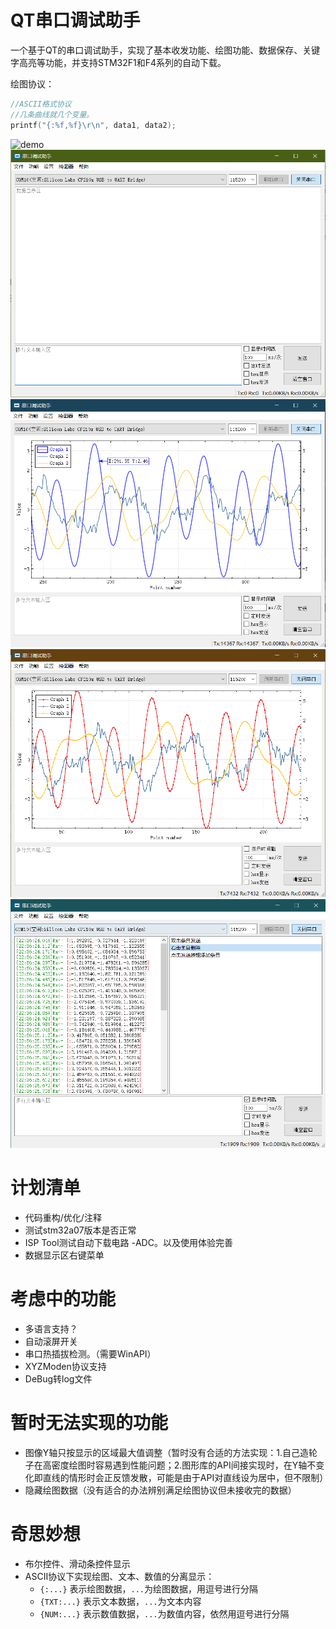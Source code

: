 # QT串口调试助手
  一个基于QT的串口调试助手，实现了基本收发功能、绘图功能、数据保存、关键字高亮等功能，并支持STM32F1和F4系列的自动下载。

绘图协议：

```c
//ASCII格式协议
//几条曲线就几个变量。
printf("{:%f,%f}\r\n", data1, data2);
```

![demo](screenshoot/demo.gif)
![mainwindow](screenshoot/mainwindow.png)
![graphwindow](screenshoot/graphwindow.png)
![scatterline](screenshoot/scatterline.png)
![multistring](screenshoot/multistring.png)

# 计划清单
  - 代码重构/优化/注释
  - 测试stm32a07版本是否正常
  - ISP Tool测试自动下载电路 -ADC。以及使用体验完善
  - 数据显示区右键菜单
  
# 考虑中的功能
  - 多语言支持？
  - 自动滚屏开关
  - 串口热插拔检测。（需要WinAPI）
  - XYZModen协议支持
  - DeBug转log文件

# 暂时无法实现的功能
  - 图像Y轴只按显示的区域最大值调整（暂时没有合适的方法实现：1.自己造轮子在高密度绘图时容易遇到性能问题；2.图形库的API间接实现时，在Y轴不变化即直线的情形时会正反馈发散，可能是由于API对直线设为居中，但不限制）
  - 隐藏绘图数据（没有适合的办法辨别满足绘图协议但未接收完的数据）
  
# 奇思妙想
  - 布尔控件、滑动条控件显示
  - ASCII协议下实现绘图、文本、数值的分离显示：
    - ```{:...}``` 表示绘图数据，```...```为绘图数据，用逗号进行分隔
    - ```{TXT:...}``` 表示文本数据，```...```为文本内容
    - ```{NUM:...}``` 表示数值数据，```...```为数值内容，依然用逗号进行分隔